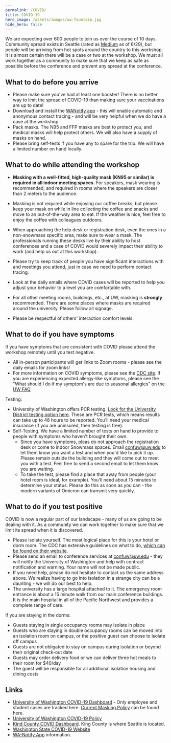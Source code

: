 ```yaml
---
permalink: /COVID/
title: COVID-19
hero_image: /assets/images/uw-fountain.jpg
hide_hero: false
---
```


We are expecting over 600 people to join us over the course of 10 days. Community spread exists in Seattle (rated as [Medium](https://kingcounty.gov/depts/health/covid-19/data/community-level.aspx) as of 6/29), but people will be arriving from hot spots around the country to this workshop. It is almost certain there will be a case or two at the workshop. We must all work together as a community to make sure that we keep as safe as possible before the conference and prevent any spread at the conference.

## What to do before you arrive

* Please make sure you've had at least one booster! There is no better way to limit the spread of COVID-19 than making sure your vaccinations are up to date!
* Download and install the [WANotify app](https://doh.wa.gov/emergencies/covid-19/wa-notify) - this will enable automatic and anonymous contact tracing - and will be very helpful when we do have a case at the workshop.
* Pack masks. The N95 and FFP masks are best to protect you, and medical masks will help protect others. We will also have a supply of masks on hand.
* Please bring self-tests if you have any to spare for the trip. We will have a limited number on hand locally.

## What to do while attending the workshop

* **Masking with a well-fitted, high-quality mask (KN95 or similar) is required in all indoor meeting spaces.** For speakers, mask wearing is recommended, and required in rooms where the speakers are closer than 2 meters to the audience.
* Masking is not required while enjoying our coffee breaks, but please keep your mask on while in line collecting the coffee and snacks and move to an out-of-the-way area to eat. If the weather is nice, feel free to enjoy the coffee with colleagues outdoors.

* When approaching the help desk or registration desk, even the ones in a non-snowmass specific area, make sure to wear a mask. The professionals running these desks live by their ability to host conferences and a case of COVID would severely impact their ability to work (and help us out at this workshop).
* Please try to keep track of people you have significant interactions with and meetings you attend, just in case we need to perform contact tracing.
* Look at the daily emails where COVID cases will be reported to help you adjust your behavior to a level you are comfortable with.
* For all other meeting rooms, buildings, etc., at UW, masking is **strongly** recommended. There are some places where masks are required around the university. Please follow all signage.
* Please be respectful of others' interaction comfort levels.

## What to do if you have symptoms

If you have symptoms that are consistent with COVID please attend the workshop remotely until you test negative.

* All in-person participants will get links to Zoom rooms - please see the daily emails for zoom links!
* For more information on COVID symptoms, please see the [CDC site](https://www.cdc.gov/coronavirus/2019-ncov/symptoms-testing/symptoms.html). If you are experiencing expected allergy-like symptoms, please see the "What should I do if my symptom's are due to seasonal allergies" on the [UW FAQ](https://www.washington.edu/coronavirus/staff-faq/)

Testing:

* University of Washington offers PCR testing. [Look for the University District testing option here](https://www.uwmedicine.org/coronavirus/testing). These are PCR tests, which means results can take up to 48 hours to be reported. You'll need your medical insurance (if you are uninsured, then testing is free).
* Self-Testing. We have a limited number of tests on hand to provide to people with symptoms who haven't brought their own.
  * Since you have symptoms, pleas do not approach the registration desk or come to indoor Snowmass spaces. Email [confuw@uw.edu](mailto:confuw@uw.edu) to let them know you want a test and when you'd like to pick it up. Please remain outside the building and they will come out to meet you with a test. Feel free to send a second email to let them know you are waiting.
  * To take the test, please find a place that away from people (your hotel room is ideal, for example). You'll need about 15 minutes to determine your status. Please do this as soon as you can - the modern variants of Omicron can transmit very quickly.

## What to do if you test positive

COVID is now a regular part of our landscape - many of us are going to be dealing with it. As a community we can work together to make sure that we limit its spread when it is discovered.

* Please isolate yourself. The most logical place for this is your hotel or dorm room. The CDC has extensive guidelines on what to do, [which can be found on their website](https://www.cdc.gov/media/releases/2021/s1227-isolation-quarantine-guidance.html).
* Please send an email to conference services at [confuw@uw.edu](mailto:confuw@uw.edu) - they will notify the University of Washington and help with contract notification and warning. Your name will not be made public.
* If you need help, please do not hesitate to contact us the same address above. We realize having to go into isolation in a strange city can be a daunting - we will do our best to help.
* The university has a large hospital attached to it. The emergency room entrance is about a 15 minute walk from our main conference buildings. It is the main hospital in all of the Pacific Northwest and provides a complete range of care.

If you are staying in the dorms:

* Guests staying in single occupancy rooms may isolate in place
* Guests who are staying in double occupancy rooms can be moved into an isolation room on campus, or the positive guest can choose to isolate off campus
* Guests are not obligated to stay on campus during isolation or beyond their original check-out date
* Guests may order delivery food or we can deliver three hot meals to their room for $40/day
* The guest will be responsible for all additional isolation housing and dining costs

## Links

* [University of Washington COVID-19 Dashboard](https://www.washington.edu/coronavirus/testing-results/) - Only employee and student cases are tracked here. [Current Masking Policy](https://ehs.washington.edu/covid-19-prevention-and-response/face-covering-policy) can be found here.
* [University of Washington COVID-19 Policy](https://ehs.washington.edu/covid-19-prevention-and-response/covid-19-health-and-safety)
* [Kind County COVID Dashboard](https://kingcounty.gov/depts/health/covid-19/data.aspx). King County is where Seattle is located.
* [Washington State COVID-19 Website](https://coronavirus.wa.gov/)
* [WA-Notify App](https://doh.wa.gov/emergencies/covid-19/wa-notify) information.
